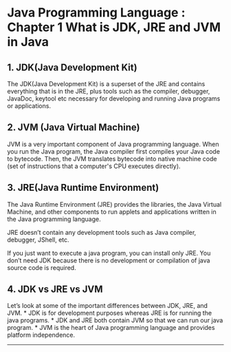 # Java Programming Language : Chapter 1 What is JDK, JRE and JVM in Java

## 1. JDK(Java Development Kit)
The JDK(Java Development Kit) is a superset of the JRE and contains everything that is in the JRE, plus tools such as the compiler, debugger, JavaDoc, keytool etc necessary for developing and running Java programs or applications.

## 2. JVM (Java Virtual Machine)
JVM is a very important component of Java programming language. When you run the Java program, the Java compiler first compiles your Java code to bytecode. Then, the JVM translates bytecode into native machine code (set of instructions that a computer's CPU executes directly).

## 3. JRE(Java Runtime Environment)
The Java Runtime Environment (JRE) provides the libraries, the Java Virtual Machine, and other components to run applets and applications written in the Java programming language.

JRE doesn’t contain any development tools such as Java compiler, debugger, JShell, etc.

If you just want to execute a java program, you can install only JRE. You don’t need JDK because there is no development or compilation of java source code is required.

## 4. JDK vs JRE vs JVM
Let’s look at some of the important differences between JDK, JRE, and JVM.
    * JDK is for development purposes whereas JRE is for running the java programs.
    * JDK and JRE both contain JVM so that we can run our java program.
    * JVM is the heart of Java programming language and provides platform independence.

---